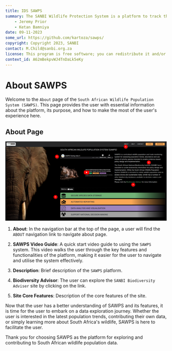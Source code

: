 ```yaml
---
title: IDS SAWPS
summary: The SANBI Wildlife Protection System is a platform to track the population levels of endangered wildlife.
    - Jeremy Prior
    - Ketan Bamniya
date: 09-11-2023
some_url: https://github.com/kartoza/sawps/
copyright: Copyright 2023, SANBI
contact: M.Child@sanbi.org.za
license: This program is free software; you can redistribute it and/or modify it under the terms of the GNU Affero General Public License as published by the Free Software Foundation; either version 3 of the License, or (at your option) any later version.
context_id: A62mBekpvWJ4TnDaLk5eKy
---
```


# About SAWPS

Welcome to the `About` page of the `South African Wildlife Population System (SAWPS)`. This page provides the user with essential information about the platform, its purpose, and how to make the most of the user's experience here.

## About Page

![About Page](./img/about-page-1.png)

1. **About**: In the navigation bar at the top of the page, a user will find the `ABOUT` navigation link to navigate about page.

2. **SAWPS Video Guide**: A quick start video guide to using the `SAWPS` system. This video walks the user through the key features and functionalities of the platform, making it easier for the user to navigate and utilise the system effectively.

3. **Description**: Brief description of the `SAWPS` platform.

4. **Biodiversity Advisor**: The user can explore the `SANBI Biodiversity Adviser` site by clicking on the link.

5. **Site Core Features**: Description of the core features of the site.

Now that the user has a better understanding of SAWPS and its features, it is time for the user to embark on a data exploration journey. Whether the user is interested in the latest population trends, contributing their own data, or simply learning more about South Africa's wildlife, SAWPS is here to facilitate the user.

Thank you for choosing SAWPS as the platform for exploring and contributing to South African wildlife population data.
